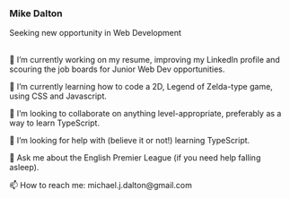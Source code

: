 <h3>Mike Dalton</h3>
Seeking new opportunity in Web Development
<br/><br/>

<!--
### Hi there 👋
**mikedaltonmtl/mikedaltonmtl** is a ✨ _special_ ✨ repository because its `README.md` (this file) appears on your GitHub profile.
Here are some ideas to get you started:
-->

<p>🔭 I’m currently working on my resume, improving my LinkedIn profile and scouring the job boards for Junior Web Dev opportunities.</p>
<p>🌱 I’m currently learning how to code a 2D, Legend of Zelda-type game, using CSS and Javascript.</p>
<p>👯 I’m looking to collaborate on anything level-appropriate, preferably as a way to learn TypeScript.</p>
<p>🤔 I’m looking for help with (believe it or not!) learning TypeScript.</p>
<p>💬 Ask me about the English Premier League (if you need help falling asleep).</p>
<p>📫 How to reach me: michael.j.dalton@gmail.com</p>
<!--
😄 Pronouns: ...
⚡ Fun fact: ...
-->
